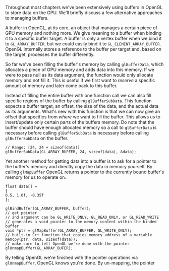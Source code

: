 
Throughout most chapters we've been extensively using buffers in OpenGL to store data on the GPU. We'll briefly discuss a few alternative approaches to managing buffers. 

A buffer in OpenGL, at its core, an object that manages a certain piece of GPU memory and nothing more. We give meaning to a buffer when binding it to a specific buffer target. A buffer is only a vertex buffer when we bind it to `GL_ARRAY_BUFFER`, but we could easily bind it to `GL_ELEMENT_ARRAY_BUFFER`. OpenGL internally stores a reference to the buffer per target and, based on the target, processes the buffer differently. 

So far we've been filling the buffer's memory by calling `glBufferData`, which allocates a piece of GPU memory and adds data into this memory. If we were to pass null as its data argument, the function would only allocate memory and not fill it. This is useful if we first want to *reserve* a specific amount of memory and later come back to this buffer. 

Instead of filling the entire buffer with one function call we can also fill specific regions of the buffer by calling `glBufferSubData`. This function expects a buffer target, an offset, the size of the data, and the actual data as its arguments. What's new with this function is that we can now give an offset that specifies from *where* we want to fill the buffer. This allows us to insert/update only certain parts of the buffers memory. Do note that the buffer should have enough allocated memory so a call to `glBufferData` is necessary before calling `glBufferSubData` is necessary before calling `glBufferSubData` on the buffer. 

```
// Range: [24, 24 + sizeof(data)]
glBufferSubData(GL_ARRAY_BUFFER, 24, sizeof(data), &data);
```

Yet another method for getting data into a buffer is to ask for a pointer to the buffer's memory and directly copy the data in memory yourself. By calling `glMapBuffer` OpenGL returns a pointer to the currently bound buffer's memory for us to operate on. 

```
float data[] = 
{
0.5, 1.0f, -0.35f
};

glBindBuffer(GL_ARRAY_BUFFER, buffer);
// get pointer
// 2nd argument can be GL_WRITE_ONLY, GL_READ_ONLY, or GL_READ_WRITE
// generates a void pointer to the memory content within the binded buffer 
void *ptr = glMapBuffer(GL_ARRAY_BUFFER, GL_WRITE_ONLY);
// built-in C++ function that copies memory address of a variable
memcpy(ptr, data, sizeof(data));
// make sure to tell OpenGL we're done with the pointer
glUnmapBuffer(GL_ARRAY_BUFER);
```

By telling OpenGL we're finished with the pointer operations via `glUnmapBuffer`, OpenGL knows you're done. By un-mapping, the pointer 

